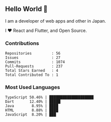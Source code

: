 ## Hello World 👋

I am a developer of web apps and other in Japan.

I ❤️ React and Flutter, and Open Source.

### Contributions

<!-- contributions start -->

    Repositories         : 56
    Issues               : 27
    Commits              : 1074
    Pull-Requests        : 237
    Total Stars Earned   : 4
    Total Contributed To : 1

<!-- contributions end -->

### Most Used Languages

<!-- most-used-languages start -->

    TypeScript 50.46% | ████████████████████
    Dart       12.40% | █████
    Java        8.95% | ████
    HTML        8.88% | ████
    JavaScript  8.20% | ███

<!-- most-used-languages end -->
